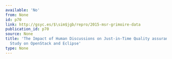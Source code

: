 ```yaml
---
available: 'No'
from: None
id: p70
link: http://gsyc.es/$\sim$jgb/repro/2015-msr-grimoire-data
publication_id: p70
source: None
title: 'The Impact of Human Discussions on Just-in-Time Quality assurance: An Empirical
  Study on OpenStack and Eclipse'
type: None
---
```

